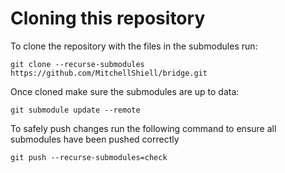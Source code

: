 # Cloning this repository

To clone the repository with the files in the submodules run:

```git clone --recurse-submodules https://github.com/MitchellShiell/bridge.git```

Once cloned make sure the submodules are up to data:

```git submodule update --remote```

To safely push changes run the following command to ensure all submodules have been pushed correctly

```git push --recurse-submodules=check```